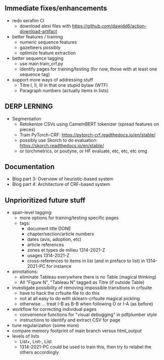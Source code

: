 Immediate fixes/enhancements
----------------------------

- redo serafim CI
  - download alexi files with https://github.com/dawidd6/action-download-artifact
- better features / training
  - numeric sequence features
  - gazetteers possibly
  - optimize feature extraction
- better sequence tagging
  - use main train_crf.py
  - identify pages for training/testing (for now, those with at least one sequence tag)
- support more ways of addressing stuff
  - Titre I, II, III in that one stupid bylaw (WTF)
  - Paragraph numbers (actually items in lists)
  
DERP LERNING
------------

- Segmentation
  - Retokenize CSVs using CamemBERT tokenizer (spread features on pieces)
  - Train PyTorch-CRF: https://pytorch-crf.readthedocs.io/en/stable/
  - possibly use Skorch to do evaluation: https://skorch.readthedocs.io/en/stable/
  - or torchmetrics, or poutyne, or HF evaluate, etc, etc, etc omg

Documentation
-------------

- Blog part 3: Overview of heuristic-based system
- Blog part 4: Architecture of CRF-based system

Unprioritized future stuff
--------------------------

- span-level tagging:
  - more options for training/testing specific pages
  - tags:
    - document title DONE
    - chapter/section/article numbers
    - dates (avis, adoption, etc)
    - article references
    - zones et types de milieu 1314-2021-Z
    - usages 1314-2021-Z
    - cross-references to items in list (and in preface to list) in 1314-2021-PC for instance
- annotations:
  - eliminate Tableau everywhere there is no Table (magical thinking)
  - All "Figure N", "Tableau N" tagged as Titre (if outside Table)
- investigate possibility of removing impossible transitions in crfsuite
  - have to hack the crfsuite file to do this
  - not at all easy to do with sklearn-crfsuite magical pickling
  - otherwise ... treat I-B as B-B when following O or I-A (as before)
- workflow for correcting individual pages
  - convenience functions for "visual debugging" in pdfplumber style
  - instructions to identify and extract CSV for page
- tune regularization (some more)
- compare memory footprint of main branch versus html_output
- levels of lists
  - List+, List-, List
  - 1314-2021-PC could be used to train this, then try to relabel the others accordingly
